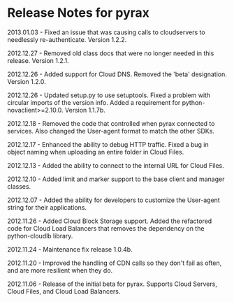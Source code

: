 # Release Notes for pyrax

2013.01.03 - Fixed an issue that was causing calls to cloudservers to needlessly re-authenticate. Version 1.2.2.

2012.12.27 - Removed old class docs that were no longer needed in this release. Version 1.2.1.

2012.12.26 - Added support for Cloud DNS. Removed the 'beta' designation. Version 1.2.0.

2012.12.26 - Updated setup.py to use setuptools. Fixed a problem with circular imports of the version info. Added a requirement for python-novaclient>=2.10.0. Version 1.1.7b.

2012.12.18 - Removed the code that controlled when pyrax connected to services. Also changed the User-agent format to match the other SDKs.

2012.12.17 - Enhanced the ability to debug HTTP traffic. Fixed a bug in object naming when uploading an entire folder in Cloud Files.

2012.12.13 - Added the ability to connect to the internal URL for Cloud Files.

2012.12.10 - Added limit and marker support to the base client and manager classes.

2012.12.07 - Added the ability for developers to customize the User-agent string for their applications.

2012.11.26 - Added Cloud Block Storage support. Added the refactored code for Cloud Load Balancers that removes the dependency on the python-cloudlb library.

2012.11.24 - Maintenance fix release 1.0.4b.

2012.11.20 - Improved the handling of CDN calls so they don't fail as often, and are more resilient when they do.

2012.11.06 - Release of the initial beta for pyrax. Supports Cloud Servers, Cloud Files, and Cloud Load Balancers.
